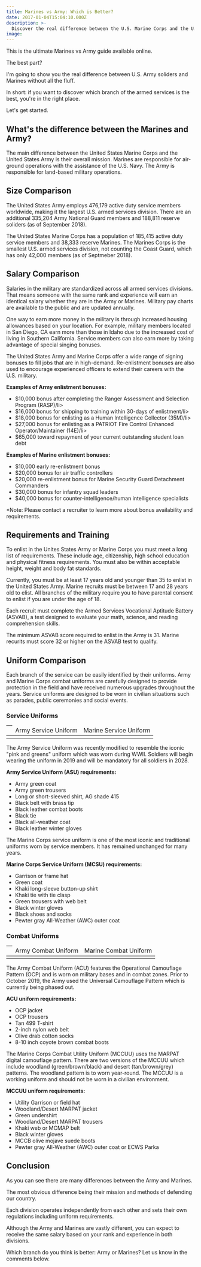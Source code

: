 ```yaml
---
title: Marines vs Army: Which is Better? 
date: 2017-01-04T15:04:10.000Z
description: >-
  Discover the real difference between the U.S. Marine Corps and the U.S. Army. Compare requirements, salary, uniforms, mission and more.
image:
---
```


This is the ultimate Marines vs Army guide available online.

The best part?

I'm going to show you the real difference between U.S. Army soliders and Marines without all the fluff.

In short: if you want to discover which branch of the armed services is the best, you're in the right place.

Let's get started.

<h2>What's the difference between the Marines and Army?</h2>

The main difference between the United States Marine Corps and the United States Army is their overall mission. Marines are responsible for air-ground operations with the assistance of the U.S. Navy. The Army is responsible for land-based military operations.

<h2>Size Comparison</h2>

The United States Army employs 476,179 active duty service members worldwide, making it the largest U.S. armed services division. There are an additional 335,204 Army National Guard members and 188,811 reserve soliders (as of September 2018).

The United States Marine Corps has a population of 185,415 active duty service members and 38,333 reserve Marines. The Marines Corps is the smallest U.S. armed services division, not counting the Coast Guard, which has only 42,000 members (as of Septmeber 2018).

<h2>Salary Comparison</h2>

Salaries in the military are standardized across all armed services divisions. That means someone with the same rank and experience will earn an identical salary whether they are in the Army or Marines. Military pay charts are available to the public and are updated annually.

One way to earn more money in the military is through increased housing allowances based on your location. For example, military members located in San Diego, CA earn more than those in Idaho due to the increased cost of living in Southern California. Service members can also earn more by taking advantage of special singing bonuses.

The United States Army and Marine Corps offer a wide range of signing bonuses to fill jobs that are in high-demand. Re-enlistment bonuses are also used to encourage experienced officers to extend their careers with the U.S. military.

<strong>Examples of Army enlistment bonuses:</strong>
<ul>
<li>$10,000 bonus after completing the Ranger Assessment and Selection Program (RASP)/li>
<li>$16,000 bonus for shipping to training within 30-days of enlistment/li>
<li>$18,000 bonus for enlisting as a Human Intelligence Collector (35M)/li>
<li>$27,000 bonus for enlisting as a PATRIOT Fire Control Enhanced Operator/Maintainer (14E)/li>
<li>$65,000 toward repayment of your current outstanding student loan debt</li>
</ul>

<strong>Examples of Marine enlistment bonuses:</strong>
<ul>
<li>$10,000 early re-enlistment bonus</li>
<li>$20,000 bonus for air traffic controllers</li>
<li>$20,000 re-enlistment bonus for Marine Security Guard Detachment Commanders</li>
<li>$30,000 bonus for infantry squad leaders</li>
<li>$40,000 bonus for counter-intelligence/human intelligence specialists</li>
</ul>

*Note: Please contact a recruiter to learn more about bonus availability and requirements.

<h2>Requirements and Training</h2>

To enlist in the Unites States Army or Marine Corps you must meet a long list of requirements. These include age, citizenship, high school education and physical fitness requirements. You must also be within acceptable height, weight and body fat standards.

Currently, you must be at least 17 years old and younger than 35 to enlist in the United States Army. Marine recruits must be between 17 and 28 years old to elist. All branches of the military require you to have parental consent to enlist if you are under the age of 18.

Each recruit must complete the Armed Services Vocational Aptitude Battery (ASVAB), a test designed to evaluate your math, science, and reading comprehension skills.

The minimum ASVAB score required to enlist in the Army is 31. Marine recurits must score 32 or higher on the ASVAB test to qualify.

<h2>Uniform Comparison</h2>

Each branch of the service can be easily identified by their uniforms. Army and Marine Corps combat uniforms are carefully designed to provide protection in the field and have received numerous upgrades throughout the years. Service uniforms are designed to be worn in civilian situations such as parades, public ceremonies and social events.

<h3>Service Uniforms</h3>

<table>
<thead>
<th><td>Army Service Uniform</td><td>Marine Service Uniform</td></th>
</thead>
<tbody>
<tr><td></td><td></td></tr>
</tbody>
</table>

The Army Service Uniform was recently modified to resemble the iconic "pink and greens" uniform which was worn during WWII. Soldiers will begin wearing the uniform in 2019 and will be mandatory for all soldiers in 2028.

<strong>Army Service Uniform (ASU) requirements:</strong>
<ul>
<li>Army green coat</li>
<li>Army green trousers</li>
<li>Long or short-sleeved shirt, AG shade 415</li>
<li>Black belt with brass tip</li>
<li>Black leather combat boots</li>
<li>Black tie</li>
<li>Black all-weather coat</li>
<li>Black leather winter gloves</li>
</ul>

The Marine Corps service uniform is one of the most iconic and traditional uniforms worn by service members. It has remained unchanged for many years.

<strong>Marine Corps Service Uniform (MCSU) requirements:</strong>
<ul>
<li>Garrison or frame hat</li>
<li>Green coat</li>
<li>Khaki long-sleeve button-up shirt</li>
<li>Khaki tie with tie clasp</li>
<li>Green trousers with web belt</li>
<li>Black winter gloves</li>
<li>Black shoes and socks</li>
<li>Pewter gray All-Weather (AWC) outer coat</li>
</ul>

<h3>Combat Uniforms</h3>

<table>
<thead>
<th><td>Army Combat Uniform</td><td>Marine Combat Uniform</td></th>
</thead>
<tbody>
<tr><td></td><td></td></tr>
</tbody>
</table>

The Army Combat Uniform (ACU) features the Operational Camouflage Pattern (OCP) and is worn on military bases and in combat zones. Prior to October 2019, the Army used the Universal Camouflage Pattern which is currently being phased out.

<strong>ACU uniform requirements:</strong>
<ul>
<li>OCP jacket</li>
<li>OCP trousers</li>
<li>Tan 499 T-shirt</li>
<li>2-inch nylon web belt</li>
<li>Olive drab cotton socks</li>
<li>8-10 inch coyote brown combat boots</li>
</ul>

The Marine Corps Combat Utility Uniform (MCCUU) uses the MARPAT digital camouflage pattern. There are two versions of the MCCUU which include woodland (green/brown/black) and desert (tan/brown/grey) patterns. The woodland pattern is to worn year-round. The MCCUU is a working uniform and should not be worn in a civilian environment.

<strong>MCCUU uniform requirements:</strong>
<ul>
<li>Utility Garrison or field hat</li>
<li>Woodland/Desert MARPAT jacket</li>
<li>Green undershirt</li>
<li>Woodland/Desert MARPAT trousers</li>
<li>Khaki web or MCMAP belt</li>
<li>Black winter gloves</li>
<li>MCCB olive mojave suede boots</li>
<li>Pewter gray All-Weather (AWC) outer coat or ECWS Parka</li>
</ul>

## Conclusion ##

As you can see there are many differences between the Army and Marines. 

The most obvious difference being their mission and methods of defending our country.

Each division operates independently from each other and sets their own regulations including uniform requirements.

Although the Army and Marines are vastly different, you can expect to receive the same salary based on your rank and experience in both divisions.

Which branch do you think is better: Army or Marines? Let us know in the comments below.

